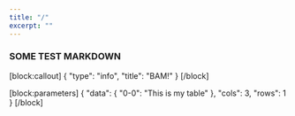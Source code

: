 ```yaml
---
title: "/"
excerpt: ""
---
```

### SOME TEST MARKDOWN
[block:callout]
{
  "type": "info",
  "title": "BAM!"
}
[/block]

[block:parameters]
{
  "data": {
    "0-0": "This is my table"
  },
  "cols": 3,
  "rows": 1
}
[/block]